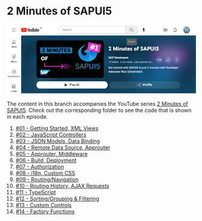 # 2 Minutes of SAPUI5

[![YouTube playlist](youtube-playlist.png)](https://www.youtube.com/playlist?list=PL6RpkC85SLQC4kuj22e4hw85Sa1pClD8y)

The content in this branch accompanies the YouTube series [2 Minutes of SAPUI5](https://www.youtube.com/watch?v=J9NMwsipMkw&list=PL6RpkC85SLQBM78mD6AiJ1vKlSB7OWtUz). Check out the corresponding folder to see the code that is shown in each episode.

1. [#01 - Getting Started, XML Views](/episode01)
1. [#02 - JavaScript Controllers](/episode02)
1. [#03 - JSON Models, Data Binding](/episode03)
1. [#04 - Remote Data Source, Approuter](/episode04)
1. [#05 - Approuter, Middleware](/episode05)
1. [#06 - Build, Deployment](/episode06)
1. [#07 - Authorization](/episode07)
1. [#08 - i18n, Custom CSS](/episode08)
1. [#09 - Routing/Navigation](/episode09)
1. [#10 - Routing History, AJAX Requests](/episode10)
1. [#11 - TypeScript](/episode11)
1. [#12 - Sorting/Grouping & Filtering](/episode12)
1. [#13 - Custom Controls](/episode13/)
1. [#14 - Factory Functions](/episode14/)